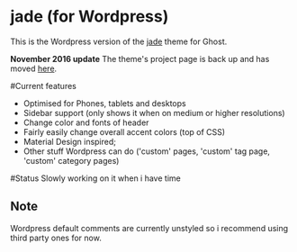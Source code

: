 jade (for Wordpress)
==================
This is the Wordpress version of the [jade](https://github.com/boumannm/jade) theme for Ghost.

**November 2016 update**
The theme's project page is back up and has moved [here](http://michaelboumann.info/collection/#jadewp).

#Current features
- Optimised for Phones, tablets and desktops
- Sidebar support (only shows it when on medium or higher resolutions)
- Change color and fonts of header
- Fairly easily change overall accent colors (top of CSS)
- Material Design inspired;
- Other stuff Wordpress can do ('custom' pages, 'custom' tag page, 'custom' category pages)

#Status
Slowly working on it when i have time

## Note
Wordpress default comments are currently unstyled so i recommend using third party ones for now.
